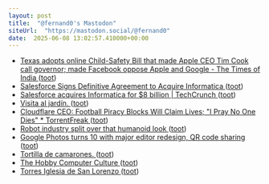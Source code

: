 ```yaml
---
layout: post
title:  "@fernand0's Mastodon"
siteUrl:  "https://mastodon.social/@fernand0"
date:  2025-06-08 13:02:57.410000+00:00
---
```

*  [Texas adopts online Child-Safety Bill that made Apple CEO Tim Cook call governor; made Facebook oppose Apple and Google - The Times of India ](https://timesofindia.indiatimes.com/technology/tech-news/texas-adopts-online-child-safety-bill-that-made-apple-ceo-tim-cook-call-governor-made-facebook-oppose-apple-and-google/articleshow/121448688.cm) ([toot](https://mastodon.social/@fernand0/114647877380231181))
*  [Salesforce Signs Definitive Agreement to Acquire Informatica ](https://www.salesforce.com/news/press-releases/2025/05/27/salesforce-signs-definitive-agreement-to-acquire-informatica/?bc=H) ([toot](https://mastodon.social/@fernand0/114647810550770943))
*  [Salesforce acquires Informatica for $8 billion \| TechCrunch ](https://techcrunch.com/2025/05/27/salesforce-acquires-informatica-for-8-billion) ([toot](https://mastodon.social/@fernand0/114647475887346367))
*  [Visita al jardín. ](https://avecesunafoto.wordpress.com/2025/06/08/visita-al-jardin) ([toot](https://mastodon.social/@fernand0/114647410795303097))
*  [Cloudflare CEO: Football Piracy Blocks Will Claim Lives; "I Pray No One Dies" * TorrentFreak ](https://torrentfreak.com/cloudflare-ceo-football-piracy-blocks-will-claim-lives-i-pray-no-one-dies-250526) ([toot](https://mastodon.social/@fernand0/114647201829277181))
*  [Robot industry split over that humanoid look ](https://www.axios.com/2025/05/27/robots-humanoid-tesla-optimu) ([toot](https://mastodon.social/@fernand0/114647041230836591))
*  [Google Photos turns 10 with major editor redesign, QR code sharing ](https://9to5google.com/2025/05/28/google-photos-10th-birthday) ([toot](https://mastodon.social/@fernand0/114646846380605712))
*  [Tortilla de camarones. ](https://avecesunafoto.wordpress.com/2025/06/08/tortilla-de-camarones) ([toot](https://mastodon.social/@fernand0/114646448344952073))
*  [The Hobby Computer Culture ](https://technicshistory.com/2025/05/24/the-hobby-computer-culture) ([toot](https://mastodon.social/@fernand0/114645191639308653))
*  [Torres Iglesia de San Lorenzo ](https://www.flickr.com/photos/fernand0/54560107508) ([toot](https://mastodon.social/@fernand0/114645173718890173))
